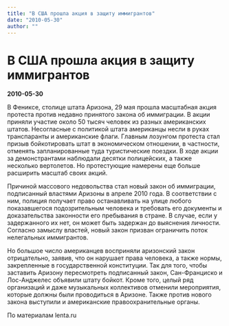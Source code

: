 ```yaml
---
title: "В США прошла акция в защиту иммигрантов"
date: "2010-05-30"
author: ""
---
```


# В США прошла акция в защиту иммигрантов

**2010-05-30** 

В Фениксе, столице штата Аризона, 29 мая прошла масштабная акция протеста против недавно принятого закона об иммиграции. В акции приняли участие около 50 тысяч человек из разных американских штатов. Несогласные с политикой штата американцы несли в руках транспаранты и американские флаги. Главным лозунгом протеста стал призыв бойкотировать штат в экономическом отношении, в частности, отменять запланированные туда туристические поездки. В ходе акции за демонстрантами наблюдали десятки полицейских, а также несколько вертолетов. Но протестующие намерены еще больше расширить масштаб своих акций.

Причиной массового недовольства стал новый закон об иммиграции, подписанный властями Аризоны в апреле 2010 года. В соответствии с ним, полиция получает право останавливать на улице любого показавшегося подозрительным человека и требовать его документы и доказательства законности его пребывания в стране. В случае, если у задержанного их нет, он может быть задержан до выяснения личности. Согласно замыслу властей, новый закон призван ограничить поток нелегальных иммигрантов.

Но большое число американцев восприняли аризонский закон отрицательно, заявив, что он нарушает права человека, а также нормы, закрепленные в государственной конституции. Так для того, чтобы заставить Аризону пересмотреть подписанный закон, Сан-Франциско и Лос-Анджелес объявили штату бойкот. Кроме того, целый ряд организаций и даже музыкальных коллективов отменили мероприятия, которые должны были проводиться в Аризоне. Также против нового закона выступили и американские правоохранительные органы.

По материалам lenta.ru